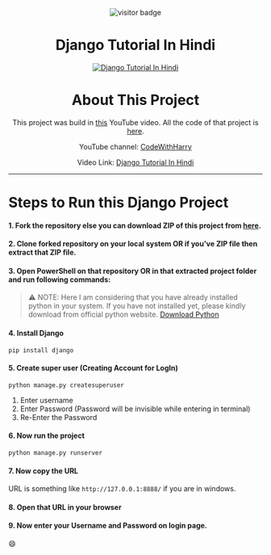 <div align = "center">

![visitor badge](https://visitor-badge.glitch.me/badge?page_id=sad0xer.FirstPro&left_text=Project%20Visited)

<h1 align = "center"> Django Tutorial In Hindi </h1>

[![Django Tutorial In Hindi](https://i.ytimg.com/vi/JxzZxdht-XY/hqdefault.jpg?sqp=-oaymwEcCNACELwBSFXyq4qpAw4IARUAAIhCGAFwAcABBg==&rs=AOn4CLBHsMkYKbk3Oj88ZJDpGupOsHhypQ)](https://youtu.be/JxzZxdht-XY)

<h1> About This Project </h1>

This project was build in [this](https://youtu.be/JxzZxdht-XY) YouTube video. All the code of that project is [here](https://github.com/SAD0XER/FirstPro).

YouTube channel: [CodeWithHarry](https://www.youtube.com/@CodeWithHarry)

Video Link: [Django Tutorial In Hindi](https://youtu.be/JxzZxdht-XY)
<hr/>

</div>


# Steps to Run this Django Project

#### 1. Fork the repository else you can download ZIP of this project from [here](https://github.com/SAD0XER/FirstPro/archive/refs/heads/main.zip).
#### 2. Clone forked repository on your local system OR if you've ZIP file then extract that ZIP file.
#### 3. Open PowerShell on that repository OR in that extracted project folder and run following commands:

   > :warning: NOTE: Here I am considering that you have already installed python in your system. If you have not installed yet, please kindly download from official python website.
[Download Python](https://www.python.org/downloads/)

#### 4. Install Django
```
pip install django
```

#### 5. Create super user (Creating Account for LogIn)
```
python manage.py createsuperuser
```

1. Enter username<br/>
2. Enter Password (Password will be invisible while entering in terminal)<br/>
3. Re-Enter the Password
 
 #### 6. Now run the project
```
python manage.py runserver
```

#### 7. Now copy the URL
URL is something like `http://127.0.0.1:8888/` if you are in windows.
#### 8. Open that URL in your browser
#### 9. Now enter your Username and Password on login page.
:smile:
